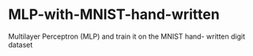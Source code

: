 # MLP-with-MNIST-hand-written
Multilayer Perceptron (MLP) and train it on the MNIST hand- written digit dataset
